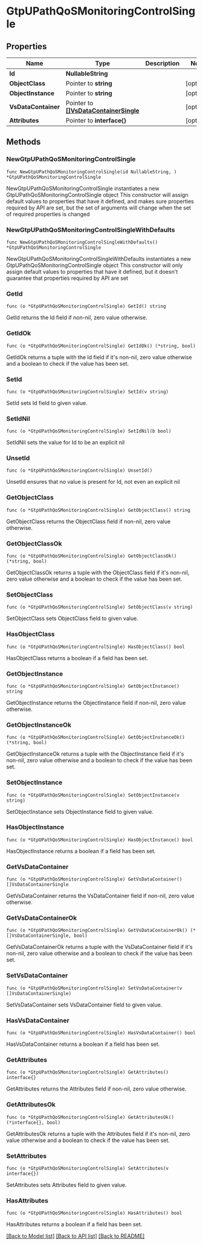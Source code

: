 # GtpUPathQoSMonitoringControlSingle

## Properties

Name | Type | Description | Notes
------------ | ------------- | ------------- | -------------
**Id** | **NullableString** |  | 
**ObjectClass** | Pointer to **string** |  | [optional] 
**ObjectInstance** | Pointer to **string** |  | [optional] 
**VsDataContainer** | Pointer to [**[]VsDataContainerSingle**](VsDataContainerSingle.md) |  | [optional] 
**Attributes** | Pointer to **interface{}** |  | [optional] 

## Methods

### NewGtpUPathQoSMonitoringControlSingle

`func NewGtpUPathQoSMonitoringControlSingle(id NullableString, ) *GtpUPathQoSMonitoringControlSingle`

NewGtpUPathQoSMonitoringControlSingle instantiates a new GtpUPathQoSMonitoringControlSingle object
This constructor will assign default values to properties that have it defined,
and makes sure properties required by API are set, but the set of arguments
will change when the set of required properties is changed

### NewGtpUPathQoSMonitoringControlSingleWithDefaults

`func NewGtpUPathQoSMonitoringControlSingleWithDefaults() *GtpUPathQoSMonitoringControlSingle`

NewGtpUPathQoSMonitoringControlSingleWithDefaults instantiates a new GtpUPathQoSMonitoringControlSingle object
This constructor will only assign default values to properties that have it defined,
but it doesn't guarantee that properties required by API are set

### GetId

`func (o *GtpUPathQoSMonitoringControlSingle) GetId() string`

GetId returns the Id field if non-nil, zero value otherwise.

### GetIdOk

`func (o *GtpUPathQoSMonitoringControlSingle) GetIdOk() (*string, bool)`

GetIdOk returns a tuple with the Id field if it's non-nil, zero value otherwise
and a boolean to check if the value has been set.

### SetId

`func (o *GtpUPathQoSMonitoringControlSingle) SetId(v string)`

SetId sets Id field to given value.


### SetIdNil

`func (o *GtpUPathQoSMonitoringControlSingle) SetIdNil(b bool)`

 SetIdNil sets the value for Id to be an explicit nil

### UnsetId
`func (o *GtpUPathQoSMonitoringControlSingle) UnsetId()`

UnsetId ensures that no value is present for Id, not even an explicit nil
### GetObjectClass

`func (o *GtpUPathQoSMonitoringControlSingle) GetObjectClass() string`

GetObjectClass returns the ObjectClass field if non-nil, zero value otherwise.

### GetObjectClassOk

`func (o *GtpUPathQoSMonitoringControlSingle) GetObjectClassOk() (*string, bool)`

GetObjectClassOk returns a tuple with the ObjectClass field if it's non-nil, zero value otherwise
and a boolean to check if the value has been set.

### SetObjectClass

`func (o *GtpUPathQoSMonitoringControlSingle) SetObjectClass(v string)`

SetObjectClass sets ObjectClass field to given value.

### HasObjectClass

`func (o *GtpUPathQoSMonitoringControlSingle) HasObjectClass() bool`

HasObjectClass returns a boolean if a field has been set.

### GetObjectInstance

`func (o *GtpUPathQoSMonitoringControlSingle) GetObjectInstance() string`

GetObjectInstance returns the ObjectInstance field if non-nil, zero value otherwise.

### GetObjectInstanceOk

`func (o *GtpUPathQoSMonitoringControlSingle) GetObjectInstanceOk() (*string, bool)`

GetObjectInstanceOk returns a tuple with the ObjectInstance field if it's non-nil, zero value otherwise
and a boolean to check if the value has been set.

### SetObjectInstance

`func (o *GtpUPathQoSMonitoringControlSingle) SetObjectInstance(v string)`

SetObjectInstance sets ObjectInstance field to given value.

### HasObjectInstance

`func (o *GtpUPathQoSMonitoringControlSingle) HasObjectInstance() bool`

HasObjectInstance returns a boolean if a field has been set.

### GetVsDataContainer

`func (o *GtpUPathQoSMonitoringControlSingle) GetVsDataContainer() []VsDataContainerSingle`

GetVsDataContainer returns the VsDataContainer field if non-nil, zero value otherwise.

### GetVsDataContainerOk

`func (o *GtpUPathQoSMonitoringControlSingle) GetVsDataContainerOk() (*[]VsDataContainerSingle, bool)`

GetVsDataContainerOk returns a tuple with the VsDataContainer field if it's non-nil, zero value otherwise
and a boolean to check if the value has been set.

### SetVsDataContainer

`func (o *GtpUPathQoSMonitoringControlSingle) SetVsDataContainer(v []VsDataContainerSingle)`

SetVsDataContainer sets VsDataContainer field to given value.

### HasVsDataContainer

`func (o *GtpUPathQoSMonitoringControlSingle) HasVsDataContainer() bool`

HasVsDataContainer returns a boolean if a field has been set.

### GetAttributes

`func (o *GtpUPathQoSMonitoringControlSingle) GetAttributes() interface{}`

GetAttributes returns the Attributes field if non-nil, zero value otherwise.

### GetAttributesOk

`func (o *GtpUPathQoSMonitoringControlSingle) GetAttributesOk() (*interface{}, bool)`

GetAttributesOk returns a tuple with the Attributes field if it's non-nil, zero value otherwise
and a boolean to check if the value has been set.

### SetAttributes

`func (o *GtpUPathQoSMonitoringControlSingle) SetAttributes(v interface{})`

SetAttributes sets Attributes field to given value.

### HasAttributes

`func (o *GtpUPathQoSMonitoringControlSingle) HasAttributes() bool`

HasAttributes returns a boolean if a field has been set.


[[Back to Model list]](../README.md#documentation-for-models) [[Back to API list]](../README.md#documentation-for-api-endpoints) [[Back to README]](../README.md)


